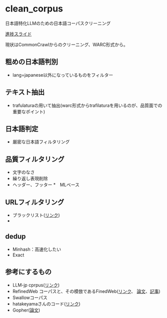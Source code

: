 # clean_corpus
日本語特化LLMのための日本語コーパスクリーニング

[進捗スライド](https://docs.google.com/presentation/d/13dZ441Xn6dv7MKsed0zbcSHNyBHGoJH_NuQZdbB5x14/edit#slide=id.g2cf042e6629_0_164)

現状はCommonCrawlからのクリーニング、WARC形式から。

## 粗めの日本語判別
* lang=japanese以外になっているものをフィルター

## テキスト抽出
* trafulaturaの用いて抽出(warc形式からtrafilaturaを用いるのが、品質面での重要なポイント)

## 日本語判定
* 厳密な日本語フィルタリング

## 品質フィルタリング
* 文字のなさ
* 繰り返し表現削除
* ヘッダー、フッター
*　MLベース 

## URLフィルタリング
* ブラックリスト([リンク](https://dsi.ut-capitole.fr/blacklists/))
* 

## dedup
* Minhash：高速化したい
* Exact


## 参考にするもの
* LLM-jp cprpus([リンク](https://gitlab.llm-jp.nii.ac.jp/datasets/llm-jp-corpus-v2))
* RefinedWeb コーパスと、その模倣であるFinedWeb([リンク](https://github.com/huggingface/datatrove/tree/main/src/datatrove/pipeline/filters)、
[論文](https://arxiv.org/abs/2306.01116)、[記事](https://qiita.com/kernelian/items/1ea84c8f7da43fb5bb6b))
* Swallowコーパス
* hatakeyamaさんのコード([リンク](https://note.com/kan_hatakeyama/n/nf5b102271f82#1506e7dd-5be2-4e9a-8724-ca9d87dde60a))
* Gopher([論文](https://note.com/kan_hatakeyama/n/nf5b102271f82#1506e7dd-5be2-4e9a-8724-ca9d87dde60a](https://arxiv.org/abs/2112.11446)))
